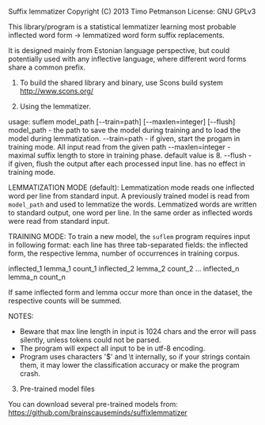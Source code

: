 Suffix lemmatizer
Copyright (C) 2013 Timo Petmanson
License: GNU GPLv3

This library/program is a statistical lemmatizer learning most probable
inflected word form -> lemmatized word form suffix replacements.

It is designed mainly from Estonian language perspective, but could potentially
used with any inflective language, where different word forms share a
common prefix.

1. To build the shared library and binary, use Scons build 
system http://www.scons.org/

2. Using the lemmatizer.

usage: suflem model_path [--train=path] [--maxlen=integer] [--flush]
model_path - the path to save the model during training and to load the
             model during lemmatization.
--train=path - if given, start the progam in training mode. All input read
               from the given path
--maxlen=integer - maximal suffix length to store in training phase.
                   default value is 8.
--flush    - if given, flush the output after each processed input line.
             has no effect in training mode.

LEMMATIZATION MODE (default):
Lemmatization mode reads one inflected word per line from standard input.
A previously trained model is read from `model_path` and used to lemmatize
the words. Lemmatized words are written to standard output, one word
per line. In the same order as inflected words were read from standard
input.

TRAINING MODE:
To train a new model, the `suflem` program requires input in
following format: each line has three tab-separated fields: the inflected
form, the respective lemma, number of occurrences in training corpus.

inflected_1     lemma_1 count_1
inflected_2     lemma_2 count_2
...
inflected_n     lemma_n count_n

If same inflected form and lemma occur more than once in the dataset, the
respective counts will be summed.

NOTES:
- Beware that max line length in input is 1024 chars
and the error will pass silently, unless tokens could not be parsed.
- The program will expect all input to be in utf-8 encoding.
- Program uses characters '$' and \t internally, so if your strings contain
them, it may lower the classification accuracy or make the program crash.

3. Pre-trained model files

You can download several pre-trained models from:
https://github.com/brainscauseminds/suffixlemmatizer

